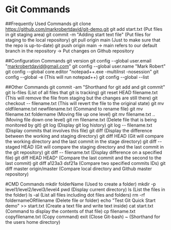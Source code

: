 # Git Commands

##Frequently Used Commands
git clone https://github.com/markrobertdavid/git-demo.git
git add start.txt (Put files in git staging area)
git commit -m "Adding start text file" (Put files for staging to the local repository)
git pull origin main (Just to make sure that the repo is up-to-date)
git push origin main
-> main refers to our default branch in the repository
-> Put changes on Github repository

##Configuration Commands
git version
git config --global user.email "markrobertdavid@gmail.com"
git config --global user.name "Mark Robert"
git config --global core.editor "notepad++.exe -multiInst -nosession"
git config --global -e (This will run notepad++)
git config --global --list

##Other Commands
git commit -am "Shorthand for git add and git commit"
git ls-files (List of all files that git is tracking)
git reset HEAD filename.txt (This will remove the file from staging but the changes are still there)
git checkout -- filename.txt (This will revert the file to the original state)
git mv oldfilename.txt newfilename.txt (Command to rename file)
git mv filename.txt foldername (Moving file up one level)
git mv filename.txt .. (Moving file down one level)
git rm filename.txt (Delete file that is being monitored by git)
git log (Display git log history)
git log -- filename.txt (Display commits that involves this file)
git diff (Display the difference between the working and staging directory)
git diff HEAD (Git will compare the working directory and the last commit in the stage directory)
git diff --staged HEAD (Git will compare the staging directory and the last commit in the git repository)
git diff -- filename.txt (Display difference on a specified file)
git diff HEAD HEAD^ (Compare the last commit and the second to the last commit)
git diff a123a3 dsf21a (Compare two specified commits IDs)
git diff master origin/master (Compare local directory and Github master repository)

#CMD Commands
mkdir folderName (Used to create a folder)
mkdir -p level1/level2/level3/level4
pwd (Display current directory)
ls (List the files in the folder)
ls -al (List all files including dot files and folders)
rm -rf foldernameORfilename (Delete file or folder)
echo "Test Git Quick Start demo" >> start.txt (Create a text file and write text inside)
cat start.txt (Command to display the contents of that file)
cp filename.txt copyfilename.txt (Copy command)
exit (Close Git-bash)
~ (Shorthand for the users home directory)